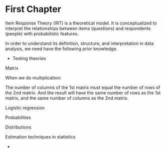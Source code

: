 # First Chapter

Item Response Theory (IRT) is a theoretical model. It is conceptualized  to interpret the relationships between items (questions) and respondents (people) with probabilistic features. 

In order to understand its definition, structure, and interpretation in data analysis, we need have the following prior knowledge. 

* Testing theories

Matrix 

When we do multiplication:

The number of columns of the 1st matrix must equal the number of rows of the 2nd matrix.
And the result will have the same number of rows as the 1st matrix, and the same number of columns as the 2nd matrix.




Logistic regression

Probabilities 

Distributions

Estimation techniques in statistics

* 



